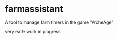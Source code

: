 farmassistant
=========

A tool to manage farm timers in the game "ArcheAge"

very early work in progress
